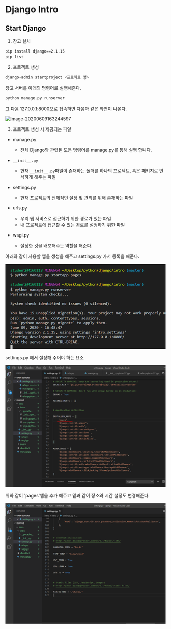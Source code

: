 # Django Intro

## Start Django

1. 장고 설치

```bash
pip install django==2.1.15
pip list
```

2. 프로젝트 생성

```bash
django-admin startproject <프로젝트 명>
```

장고 서버를 아래의 명령어로 실행해준다.

```bash
python manage.py runserver
```

그 다음 127.0.0.1:8000으로 접속하면 다음과 같은 화면이 나온다.

![image-20200609163244597](C:\Users\student\AppData\Roaming\Typora\typora-user-images\image-20200609163244597.png)



3. 프로젝트 생성 시 제공되는 파일

* manage.py
  * 전체 Django와 관련된 모든 명령어를 manage.py를 통해 실행 합니다.

* `__init__.py`
  * 현재 `__init__.py`파일이 존재하는 폴더를 하나의 프로젝트, 혹은 패키지로 인식하게 해주는 파일 

* settings.py
  * 현재 프로젝트의 전체적인 설정 및 관리를 위해 존재하는 파일
* urls.py
  * 우리 웹 서비스로 접근하기 위한 경로가 있는 파일
  * 내 프로젝트에 접근할 수 있는 경로를 설정하기 위한 파일
* wsgi.py
  * 설정한 것을 배포해주는 역할을 해준다.

아래와 같이 사용할 앱을 생성을 해주고 settings.py 가서 등록을 해준다.

![image-20200609164934989](images/image-20200609164934989.png)

settings.py 에서 설정해 주어야 하는 요소

![image-20200609165128803](images/image-20200609165128803.png)

위와 같이 'pages'앱을 추가 해주고 밑과 같이 장소와 시간 설정도 변경해준다.

![image-20200609163546003](images/image-20200609163546003.png)









